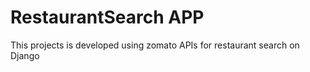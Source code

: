 # RestaurantSearch APP
This projects is developed using zomato APIs for restaurant search on Django




